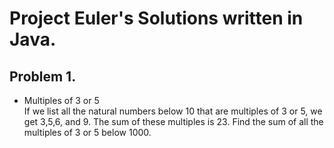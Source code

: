 # Project Euler's Solutions written in Java.

## Problem 1.
- Multiples of 3 or 5     
If we list all the natural numbers below 10 that are multiples of 3 or 5, we get 3,5,6, and 9. The sum of these multiples is 23. Find the sum of all the multiples of 3 or 5 below 1000.


